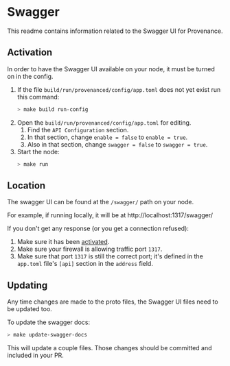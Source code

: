 # Swagger

This readme contains information related to the Swagger UI for Provenance.

## Activation

In order to have the Swagger UI available on your node, it must be turned on in the config.

1.  If the file `build/run/provenanced/config/app.toml` does not yet exist run this command:
    ```bash
    > make build run-config
    ``` 
1.  Open the `build/run/provenanced/config/app.toml` for editing.
    1.  Find the `API Configuration` section.
    1.  In that section, change `enable = false` to `enable = true`.
    1.  Also in that section, change `swagger = false` to `swagger = true`.
1.  Start the node:
    ```bash
    > make run
    ```

## Location

The swagger UI can be found at the `/swagger/` path on your node.

For example, if running locally, it will be at http://localhost:1317/swagger/

If you don't get any response (or you get a connection refused):
1.  Make sure it has been [activated](#activation).
1.  Make sure your firewall is allowing traffic port `1317`.
1.  Make sure that port `1317` is still the correct port; it's defined in the `app.toml` file's `[api]` section in the `address` field.


## Updating

Any time changes are made to the proto files, the Swagger UI files need to be updated too.

To update the swagger docs:
```bash
> make update-swagger-docs
```

This will update a couple files.
Those changes should be committed and included in your PR.
